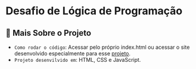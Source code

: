 # Desafio de Lógica de Programação

## :hammer: Mais Sobre o Projeto

- `Como rodar o código`: Acessar pelo próprio index.html ou acessar o site desenvolvido especialmente para esse [projeto](https://desafio-logica-programacao.vercel.app/index.html).
- `Projeto desenvilvido em`: HTML, CSS e JavaScript.

